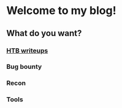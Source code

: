 # Welcome to my blog!

## What do you want?
### [HTB writeups](/hackthebox/write-ups/index.md)
### Bug bounty
### Recon
### Tools

